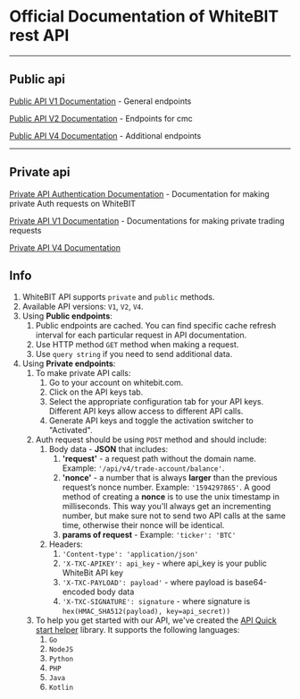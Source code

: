 # Official Documentation of WhiteBIT rest API


___

## Public api

[Public API V1 Documentation](/Public/http-public-v1-doc.md) - General endpoints

[Public API V2 Documentation](/Public/http-public-v2-doc.md) - Endpoints for cmc

[Public API V4 Documentation](/Public/http-public-v4-doc.md) - Additional endpoints

___

## Private api

[Private API Authentication Documentation](/Private/http-private-auth-doc.md) - Documentation for making private Auth requests on WhiteBIT

[Private API V1 Documentation](/Private/http-private-v1-doc.md) - Documentations for making private trading requests

[Private API V4 Documentation](/Public/http-private-v4-doc.md)

## Info

1. WhiteBIT API supports `private` and `public` methods.
2. Available API versions: `V1`, `V2`, `V4`.
3. Using **Public endpoints**:
    1. Public endpoints are cached. You can find specific cache refresh interval for each particular request in API documentation.
    2. Use HTTP method `GET` method when making a request.
    3. Use `query string` if you need to send additional data.
4. Using **Private endpoints**:
    1. To make private API calls:
        1. Go to your account on whitebit.com.
        2. Click on the API keys tab.
        3. Select the appropriate configuration tab for your API keys. Different API keys allow access to different API calls.
        4. Generate API keys and toggle the activation switcher to "Activated".
    2. Auth request should be using `POST` method and should include:
        1. Body data - **JSON** that includes:
            1. **'request'** - a request path without the domain name. Example: `'/api/v4/trade-account/balance'`.
            2. **'nonce'** - a number that is always **larger** than the previous request’s nonce number. Example: `'1594297865'`. A good method of creating a **nonce** is to use the unix timestamp in milliseconds. This way you'll always get an incrementing number, but make sure not to send two API calls at the same time, otherwise their nonce will be identical.
            3. **params of request** - Example: `'ticker': 'BTC'`
        2. Headers:
            1. `'Content-type': 'application/json'`
            2. `'X-TXC-APIKEY': api_key` - where api_key is your public WhiteBit API key
            3. `'X-TXC-PAYLOAD': payload'` - where payload is base64-encoded body data
            4. `'X-TXC-SIGNATURE': signature` - where signature is `hex(HMAC_SHA512(payload), key=api_secret))`
    3. To help you get started with our API, we've created the [API Quick start helper](https://github.com/whitebit-exchange/api-quickstart) library. It supports the following languages:
        1. ``Go``
        2. ``NodeJS``
        3. ``Python``
        4. ``PHP``
        4. ``Java``
        4. ``Kotlin``
